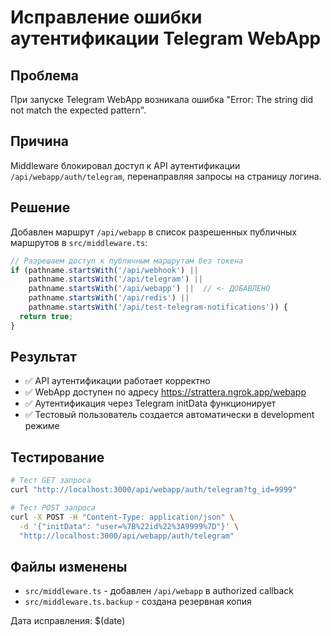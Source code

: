 # Исправление ошибки аутентификации Telegram WebApp

## Проблема
При запуске Telegram WebApp возникала ошибка "Error: The string did not match the expected pattern".

## Причина
Middleware блокировал доступ к API аутентификации `/api/webapp/auth/telegram`, перенаправляя запросы на страницу логина.

## Решение
Добавлен маршрут `/api/webapp` в список разрешенных публичных маршрутов в `src/middleware.ts`:

```typescript
// Разрешаем доступ к публичным маршрутам без токена
if (pathname.startsWith('/api/webhook') || 
    pathname.startsWith('/api/telegram') ||
    pathname.startsWith('/api/webapp') ||  // <- ДОБАВЛЕНО
    pathname.startsWith('/api/redis') ||
    pathname.startsWith('/api/test-telegram-notifications')) {
  return true;
}
```

## Результат
- ✅ API аутентификации работает корректно
- ✅ WebApp доступен по адресу https://strattera.ngrok.app/webapp
- ✅ Аутентификация через Telegram initData функционирует
- ✅ Тестовый пользователь создается автоматически в development режиме

## Тестирование
```bash
# Тест GET запроса
curl "http://localhost:3000/api/webapp/auth/telegram?tg_id=9999"

# Тест POST запроса
curl -X POST -H "Content-Type: application/json" \
  -d '{"initData": "user=%7B%22id%22%3A9999%7D"}' \
  "http://localhost:3000/api/webapp/auth/telegram"
```

## Файлы изменены
- `src/middleware.ts` - добавлен `/api/webapp` в authorized callback
- `src/middleware.ts.backup` - создана резервная копия

Дата исправления: $(date)
